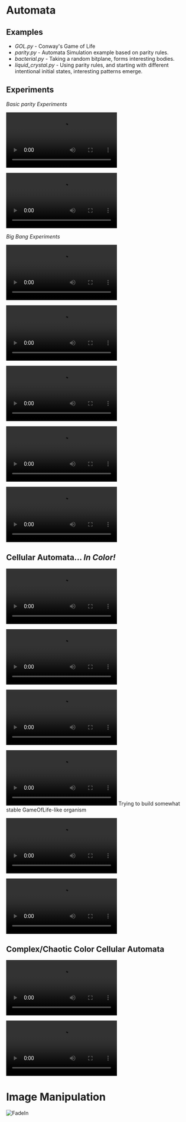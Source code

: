 # Automata

## Examples 
* *GOL.py* - Conway's Game of Life
* *parity.py* - Automata Simulation example based on parity rules. 
* *bacterial.py* - Taking a random bitplane, forms interesting bodies.
* *liquid_crystal.py* - Using parity rules, and starting with different
intentional initial states, interesting patterns emerge.

## Experiments 

*Basic parity Experiments*

![pair 1](https://raw.githubusercontent.com/scott-robbins/Automata/master/2.0/fractal_fire_1.mp4?raw=true)

![pair 2](https://raw.githubusercontent.com/scott-robbins/Automata/master/2.0/fractal_fire_2.mp4?raw=true)


*Big Bang Experiments*

![big bang](https://raw.githubusercontent.com/scott-robbins/Automata/master/2.0/big_bang.mp4?raw=true)

![big bang 1](https://raw.githubusercontent.com/scott-robbins/Automata/master/2.0/big_bang_1.mp4?raw=true)

![big bang 2](https://raw.githubusercontent.com/scott-robbins/Automata/master/2.0/big_bang_2.mp4?raw=true)

![big bang 3](https://raw.githubusercontent.com/scott-robbins/Automata/master/2.0/big_bang_3.mp4?raw=true)

![fuzzy_cloud](https://raw.githubusercontent.com/scott-robbins/Automata/master/Color/Simulations/probabilistic.mp4)


## Cellular Automata... *In Color!*

![builder](https://raw.githubusercontent.com/scott-robbins/Automata/master/Color/Simulations/CA_builder.mp4)

![moasic_1](https://raw.githubusercontent.com/scott-robbins/Automata/master/Color/Simulations/mosaic_1.mp4)

![mosaic_2](https://raw.githubusercontent.com/scott-robbins/Automata/master/Color/Simulations/mosaic_2_ext.mp4)

![mosaic_3](https://raw.githubusercontent.com/scott-robbins/Automata/master/Color/Simulations/mosaic_3.mp4)
Trying to build somewhat stable GameOfLife-like organism

![GOLifeLike_1](https://raw.githubusercontent.com/scott-robbins/Automata/master/Color/Simulations/CA_organisms.mp4)

![GOLifeLike_2](https://raw.githubusercontent.com/scott-robbins/Automata/master/Color/Simulations/CA_organisms2.mp4)

## Complex/Chaotic Color Cellular Automata 
![shimmer](https://raw.githubusercontent.com/scott-robbins/Automata/master/Color/Simulations/mosaic_5.mp4)

![shimmy](https://raw.githubusercontent.com/scott-robbins/Automata/master/Color/Simulations/mosaic_6.mp4)

# Image Manipulation 
![FadeIn]()